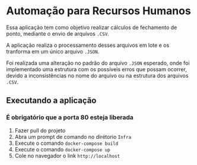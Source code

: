 # Automação para Recursos Humanos

Essa aplicação tem como objetivo realizar cálculos de fechamento de ponto, mediante o envio de arquivos `.CSV`.

A aplicação realiza o processamento desses arquivos em lote e os tranforma em um único arquivo `.JSON`.

Foi realizada uma alteração no padrão do arquivo `.JSON` esperado, onde foi implementado uma estrutura com os possíveis erros que possam ocorrer, devido a inconsistências no nome do arquivo ou na estrutura dos arquivos `.CSV`. 

## Executando a aplicação

### É obrigatório que a porta 80 esteja liberada

1. Fazer pull do projeto
2. Abra um prompt de comando no dirétorio `Infra`
3. Execute o comando `docker-compose build` 
4. Execute o comando `docker-compose up` 
5. Cole no navegador o link `http://localhost`
